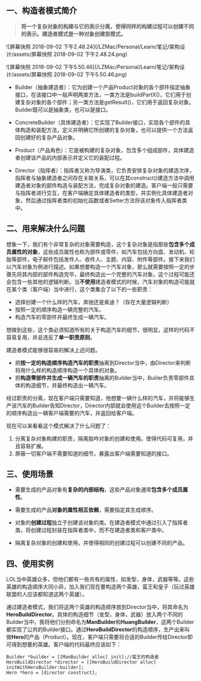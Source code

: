 

## 一、构造者模式简介

>**将一个复杂对象的构建与它的表示分离，使得同样的构建过程可以创建不同的表示。建造者模式是一种对象创建型模式。**

![屏幕快照 2018-09-02 下午2.48.24](/LZMac/Personal/Learn/笔记/架构设计/assets/屏幕快照 2018-09-02 下午2.48.24.png)

![屏幕快照 2018-09-02 下午5.50.46](/LZMac/Personal/Learn/笔记/架构设计/assets/屏幕快照 2018-09-02 下午5.50.46.png)

* Builder（抽象建造者）：它为创建一个产品Product对象的各个部件指定抽象接口，在该接口中一般声明两类方法，一类方法是buildPartX()，它们用于创建复杂对象的各个部件；另一类方法是getResult()，它们用于返回复杂对象。Builder既可以是抽象类，也可以是接口。

* ConcreteBuilder（具体建造者）：它实现了Builder接口，实现各个部件的具体构造和装配方法，定义并明确它所创建的复杂对象，也可以提供一个方法返回创建好的复杂产品对象。

* Product（产品角色）：它是被构建的复杂对象，包含多个组成部件，具体建造者创建该产品的内部表示并定义它的装配过程。

*  Director（指挥者）：指挥者又称为导演类，它负责安排复杂对象的建造次序，指挥者与抽象建造者之间存在关联关系，可以在其construct()建造方法中调用建造者对象的部件构造与装配方法，完成复杂对象的建造。客户端一般只需要与指挥者进行交互，在客户端确定具体建造者的类型，并实例化具体建造者对象，然后通过指挥者类的初始化函数或者Setter方法将该对象传入指挥者类中。



## 二、用来解决什么问题

想象一下，我们有个非常复杂的对象需要构造，这个复杂对象是指那些**包含多个成员属性的对象**，这些成员属性也称为部件或零件，如汽车包括方向盘、发动机、轮胎等部件，电子邮件包括发件人、收件人、主题、内容、附件等部件。接下来我们以汽车对象为例进行描述。如果想要构造一个汽车对象，那么就需要按照一定的步骤先将其内部的部件构造完毕，最终构造出一个完整的汽车对象，这个过程可能还会包含一些其他的逻辑判断。当**不使用**建造者模式的时候，汽车对象的构造可能就在某个类（客户端）当中进行，这个类集合了以下的一些职责：

* 选择创建一个什么样的汽车，奔驰还是奥迪？（存在大量逻辑判断）
* 按照一定的顺序构造一辆完整的汽车。
* 构造汽车的零部件并最终生成一辆汽车。

想做到这些，这个类必须知道所有的关于构造汽车的细节，很明显，这样的代码不容易复用，并且违反了**单一职责原则**。

建造者模式能够很容易的解决上述问题。

* 把**按一定的构造顺序构造汽车的职责**抽离到Director当中，由Director来判断将用什么样的构造顺序构造一个具体的对象。
* 把**构造零部件并生成一辆汽车的职责**抽离的Builder当中，Buiiler负责零部件具体的构造细节，并最终构造出一辆汽车。

经过职责的分离，现在客户端只需要知道，他想要一辆什么样的汽车，并将能够生产该汽车的Builder告知Director，Director内部就会使用这个Builder去按照一定的顺序构造出一辆客户端需要的汽车，并返回给客户端。

现在可以来看看这个模式解决了什么问题了：

1. 分离复杂对象构建的职责，隔离股咋对象的创建和使用。使得代码可复用，并且容易扩展。
2. 屏蔽一切客户端不需要知道的细节，暴露出客户端需要知道的接口。



## 三、使用场景

*  需要生成的产品对象有**复杂的内部结构**，这些产品对象通常**包含多个成员属性**。

*  需要生成的产品**对象的属性相互依赖**，需要指定其生成顺序。

* 对象的**创建过程**独立于创建该对象的类。在建造者模式中通过引入了指挥者类，将创建过程封装在指挥者类中，而不在建造者类和客户类中。
* 隔离复杂对象的创建和使用，并使得相同的创建过程可以创建不同的产品。



## 四、使用实例

LOL当中英雄众多，但他们都有一些共有的属性，如发型，身体，武器等等。这些英雄的构造顺序大同小异，加入我们现在要构造两个英雄，蛮王和皇子（玩过英雄联盟的人应该都知道这两个英雄）。

通过建造者模式，我们将这两个英雄的构造顺序放到Director当中，将其命名为**HeroBuildDirector**。具体的构造细节（发型，身体，武器）放入两个不同的Builder当中，我将他们分别命名为**ManBuilder**和**HuangBuilder**，这两个Builder都实现了公共的Builder接口。通过**HeroBuildDirector**的构造顺序，生产出来叫做**Hero**的产品（Product）。现在，客户端只需要将合适的Builder传给Director即可得到想要的英雄。客户端的代码最终应该如下：



```objc
Builder *builder = [[ManBuilder alloc] init];//蛮王的构造者
HeroBuildDirector *director = [[HeroBuildDirector alloc] initWithHeroBuilder:builder];
Hero *hero = [director construct];
```

